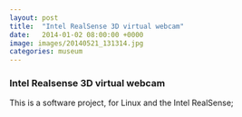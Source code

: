```yaml
---
layout: post
title:  "Intel RealSense 3D virtual webcam"
date:   2014-01-02 08:00:00 +0000
image: images/20140521_131314.jpg
categories: museum
---
```


### Intel Realsense 3D virtual webcam

This is a software project, for Linux and the Intel RealSense;

